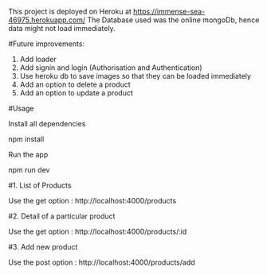 This project is deployed on Heroku at https://immense-sea-46975.herokuapp.com/
The Database used was the online mongoDb, hence data might not load immediately.

#Future improvements:
1. Add loader
2. Add signin and login (Authorisation and Authentication)
3. Use heroku db to save images so that they can be loaded immediately
4. Add an option to delete a product
5. Add an option to update a product

#Usage

Install all dependencies

npm install

Run the app

npm run dev

#1. List of Products

Use the get option : http://localhost:4000/products

#2. Detail of a particular product

Use the get option : http://localhost:4000/products/:id

#3. Add new product

Use the post option : http://localhost:4000/products/add
